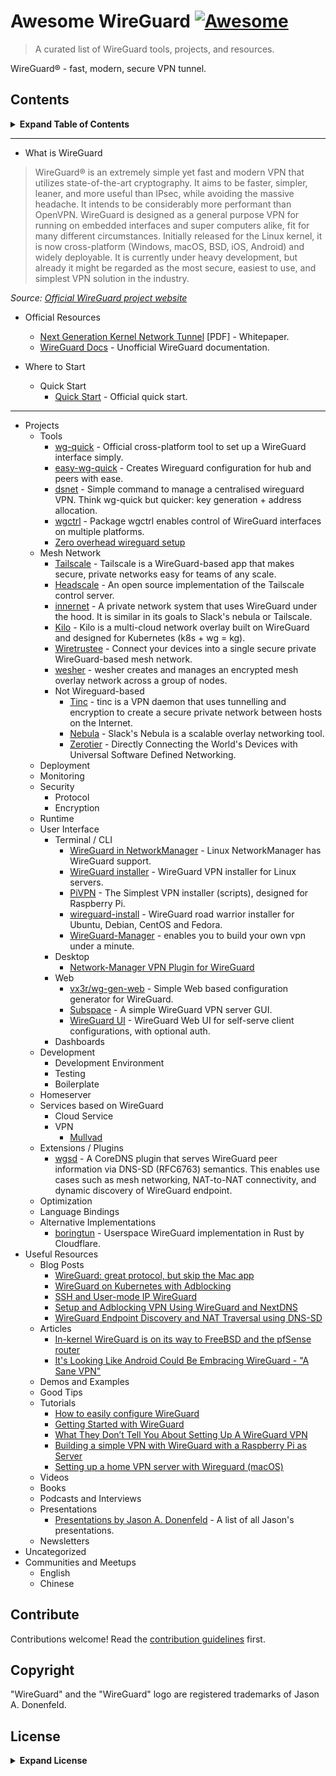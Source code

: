 # Awesome WireGuard [![Awesome](https://awesome.re/badge.svg)](https://awesome.re)

> A curated list of WireGuard tools, projects, and resources.

WireGuard® - fast, modern, secure VPN tunnel.

## Contents

<details>

<summary><b>Expand Table of Contents</b></summary>

- What is WireGuard
- Official Resources
- Where to Start
- Projects
  - Tools
  - User Interface
  - Development
- Useful Resources
- Uncategorized
- Communities and Meetups

</details>

---

- What is WireGuard

> WireGuard® is an extremely simple yet fast and modern VPN that utilizes 
> state-of-the-art cryptography. It aims to be faster, simpler, leaner, and more 
> useful than IPsec, while avoiding the massive headache. It intends to be 
> considerably more performant than OpenVPN. WireGuard is designed as a general 
> purpose VPN for running on embedded interfaces and super computers alike, 
> fit for many different circumstances. Initially released for the Linux kernel, 
> it is now cross-platform (Windows, macOS, BSD, iOS, Android) and widely 
> deployable. It is currently under heavy development, but already it might 
> be regarded as the most secure, easiest to use, and simplest VPN solution 
> in the industry.

_Source: [Official WireGuard project website](https://www.wireguard.com/)_

- Official Resources
  - [Next Generation Kernel Network Tunnel](https://www.wireguard.com/papers/wireguard.pdf) [PDF] - Whitepaper.
  - [WireGuard Docs](https://github.com/pirate/wireguard-docs) - Unofficial WireGuard documentation.

- Where to Start
  - Quick Start
    - [Quick Start](https://www.wireguard.com/quickstart/) - Official quick start.

---

- Projects
  - Tools
    - [wg-quick](https://git.zx2c4.com/wireguard-tools/about/src/man/wg-quick.8) - Official cross-platform tool to set up a WireGuard interface simply.
    - [easy-wg-quick](https://github.com/burghardt/easy-wg-quick) - Creates Wireguard configuration for hub and peers with ease.
    - [dsnet](https://github.com/naggie/dsnet/) - Simple command to manage a centralised wireguard VPN. Think wg-quick but quicker: key generation + address allocation.
    - [wgctrl](https://github.com/WireGuard/wgctrl-go) - Package wgctrl enables control of WireGuard interfaces on multiple platforms.
    - [Zero overhead wireguard setup](https://github.com/finzzz/wgzero)
  - Mesh Network
    - [Tailscale](https://tailscale.com/) - Tailscale is a WireGuard-based app that makes secure, private networks easy for teams of any scale.
    - [Headscale](https://github.com/juanfont/headscale) - An open source implementation of the Tailscale control server.
    - [innernet](https://github.com/tonarino/innernet) - A private network system that uses WireGuard under the hood. It is similar in its goals to Slack's nebula or Tailscale.
    - [Kilo](https://github.com/squat/kilo) - Kilo is a multi-cloud network overlay built on WireGuard and designed for Kubernetes (k8s + wg = kg).
    - [Wiretrustee](https://github.com/wiretrustee/wiretrustee) - Connect your devices into a single secure private WireGuard-based mesh network.
    - [wesher](https://github.com/costela/wesher) - wesher creates and manages an encrypted mesh overlay network across a group of nodes.
    - Not Wireguard-based
      - [Tinc](https://www.tinc-vpn.org/) - tinc is a VPN daemon that uses tunnelling and encryption to create a secure private network between hosts on the Internet.
      - [Nebula](https://github.com/slackhq/nebula) - Slack's Nebula is a scalable overlay networking tool.
      - [Zerotier](https://zerotier.com) - Directly Connecting the World's Devices with Universal Software Defined Networking.
  - Deployment
  - Monitoring
  - Security
    - Protocol
    - Encryption
  - Runtime
  - User Interface
    - Terminal / CLI
      - [WireGuard in NetworkManager](https://blogs.gnome.org/thaller/2019/03/15/wireguard-in-networkmanager/) - Linux NetworkManager has WireGuard support.
      - [WireGuard installer](https://github.com/angristan/wireguard-install) - WireGuard VPN installer for Linux servers.
      - [PiVPN](https://github.com/pivpn/pivpn) - The Simplest VPN installer (scripts), designed for Raspberry Pi.
      - [wireguard-install](https://github.com/Nyr/wireguard-install) - WireGuard road warrior installer for Ubuntu, Debian, CentOS and Fedora.
      - [WireGuard-Manager](https://github.com/complexorganizations/wireguard-manager) - enables you to build your own vpn under a minute.
    - Desktop
      - [Network-Manager VPN Plugin for WireGuard](https://github.com/max-moser/network-manager-wireguard)
    - Web
      - [vx3r/wg-gen-web](https://github.com/vx3r/wg-gen-web) - Simple Web based configuration generator for WireGuard.
      - [Subspace](https://github.com/subspacecloud/subspace) - A simple WireGuard VPN server GUI.
      - [WireGuard UI](https://github.com/EmbarkStudios/wg-ui) - WireGuard Web UI for self-serve client configurations, with optional auth.
    - Dashboards
  - Development
    - Development Environment
    - Testing
    - Boilerplate
  - Homeserver
  - Services based on WireGuard
    - Cloud Service
    - VPN
      - [Mullvad](https://github.com/mullvad/mullvadvpn-app)
  - Extensions / Plugins
    - [wgsd](https://github.com/jwhited/wgsd) - A CoreDNS plugin that serves WireGuard peer information via DNS-SD (RFC6763) semantics. This enables use cases such as mesh networking, NAT-to-NAT connectivity, and dynamic discovery of WireGuard endpoint.
  - Optimization
  - Language Bindings
  - Alternative Implementations
    - [boringtun](https://github.com/cloudflare/boringtun) - Userspace WireGuard implementation in Rust by Cloudflare.
- Useful Resources
  - Blog Posts
    - [WireGuard: great protocol, but skip the Mac app](https://rachelbythebay.com/w/2020/12/24/wg/)
    - [WireGuard on Kubernetes with Adblocking](https://codingcoffee.dev/blog/wireguard_on_kubernetes_with_adblocking/)
    - [SSH and User-mode IP WireGuard](https://fly.io/blog/ssh-and-user-mode-ip-wireguard/)
    - [Setup and Adblocking VPN Using WireGuard and NextDNS](https://blog.paramdeo.com/2019/07/03/setup-an-adblocking-vpn-using-wireguard-and-nextdns.html)
    - [WireGuard Endpoint Discovery and NAT Traversal using DNS-SD](https://www.jordanwhited.com/posts/wireguard-endpoint-discovery-nat-traversal/)
  - Articles
    - [In-kernel WireGuard is on its way to FreeBSD and the pfSense router](https://arstechnica.com/gadgets/2021/03/in-kernel-wireguard-is-on-its-way-to-freebsd-and-the-pfsense-router/)
    - [It's Looking Like Android Could Be Embracing WireGuard - "A Sane VPN"](https://www.phoronix.com/scan.php?page=news_item&px=WireGuard-Android-GKI-Enabled)
  - Demos and Examples
  - Good Tips
  - Tutorials
    - [How to easily configure WireGuard](https://www.stavros.io/posts/how-to-configure-wireguard/)
    - [Getting Started with WireGuard](https://miguelmota.com/blog/getting-started-with-wireguard/)
    - [What They Don’t Tell You About Setting Up A WireGuard VPN](https://dev.to/tangramvision/what-they-don-t-tell-you-about-setting-up-a-wireguard-vpn-1h2g)
    - [Building a simple VPN with WireGuard with a Raspberry Pi as Server](https://snikt.net/blog/2020/01/29/building-a-simple-vpn-with-wireguard-with-a-raspberry-pi-as-server/)
    - [Setting up a home VPN server with Wireguard (macOS)](https://mikkel.hoegh.org/2019/11/01/home-vpn-server-wireguard/)
  - Videos
  - Books
  - Podcasts and Interviews
  - Presentations
    - [Presentations by Jason A. Donenfeld](https://www.wireguard.com/presentations/) - A list of all Jason's presentations.
  - Newsletters
- Uncategorized
- Communities and Meetups
  - English
  - Chinese

## Contribute

Contributions welcome! Read the [contribution guidelines](CONTRIBUTING.md) first.

## Copyright

"WireGuard" and the "WireGuard" logo are registered trademarks of Jason A. Donenfeld.

## License

<details>

<summary><b>Expand License</b></summary>

This repository contains a variety of content; some developed by Cedric Chee, 
and some from third-parties. The third-party content is distributed under the 
license provided by those parties.

*I am providing code and resources in this repository to you under an open 
source license. Because this is my personal repository, the license you receive 
to my code and resources is from me and not my employer.*

The content developed by Cedric Chee is distributed under the following license:

### Text

The text content is released under the CC-BY-NC-ND license.
Read more at [Creative Commons](https://creativecommons.org/licenses/by-nc-nd/3.0/us/legalcode).

### Code

The code in this repository is released under the [MIT license](LICENSE).
</details>
